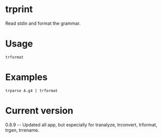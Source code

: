 # trprint

Read stdin and format the grammar.

# Usage

    trformat

# Examples

    trparse A.g4 | trformat

# Current version

0.8.9 -- Updated all app, but especially for tranalyze, trconvert, trformat, trgen, trrename.
